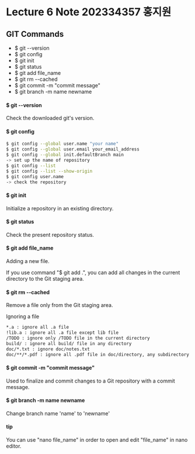 # Lecture 6 Note 202334357 홍지원

## GIT Commands
- $ git --version
- $ git config
- $ git init
- $ git status
- $ git add file_name
- $ git rm --cached
- $ git commit -m "commit message"
- $ git branch -m name newname

#### $ git --version
Check the downloaded git's version.

#### $ git config
```sh
$ git config --global user.name "your name"
$ git config --global user.email your_email_address
$ git config --global init.defaultBranch main
-> set up the name of repository
$ git config --list
$ git config --list --show-origin
$ git config user.name
-> check the repository
```
#### $ git init
Initialize a repository in an existing directory.

#### $ git status
Check the present repository status.

#### $ git add file_name
Adding a new file.

If you use command "$ git add .", you can add all changes in the current directory to the Git staging area.

#### $ git rm --cached
Remove a file only from the Git staging area.

Ignoring a file
```sh
*.a : ignore all .a file
!lib.a : ignore all .a file except lib file
/TODO : ignore only /TODO file in the current directory
build/ : ignore all build/ file in any directory
doc/*.txt : ignore doc/notes.txt
doc/**/*.pdf : ignore all .pdf file in doc/directory, any subdirectory
```
#### $ git commit -m "commit message"
Used to finalize and commit changes to a Git repository with a commit message.

#### $ git branch -m name newname
Change branch name 'name' to 'newname'

#### tip
You can use "nano file_name" in order to open and edit "file_name" in nano editor.
